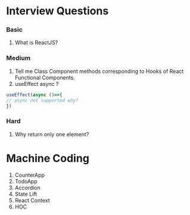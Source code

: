 # Interview Questions

### Basic

1. What is ReactJS?

### Medium
1. Tell me Class Component methods corresponding to Hooks of React Functional Components.
2. useEffect async ?

```js
useEffect(async ()=>{
// async not supported why?
})
```

### Hard

1. Why return only one element?

# Machine Coding

1. CounterApp
2. TodoApp
3. Accordion
4. State Lift
5. React Context
6. HOC
